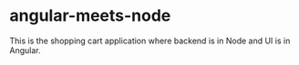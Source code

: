 # angular-meets-node
This is the shopping cart application where backend is in Node and UI is in Angular.

